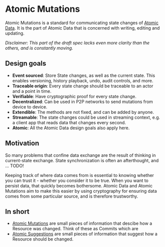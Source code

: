 # Atomic Mutations

Atomic Mutations is a standard for communicating state changes of [Atomic Data](../core/intro.md).
It is the part of Atomic Data that is concerned with writing, editing and updating.

_Disclaimer: This part of the draft spec lacks even more clarity than the others, and is constantly moving._

## Design goals

- **Event sourced**: Store State changes, as well as the current state. This enables versioning, history playback, undo, audit controls, and more.
- **Traceable origin**: Every state change should be traceable to an actor and a point in time.
- **Verifiable**: Have cryptographic proof for every state change.
- **Decentralized**: Can be used in P2P networks to send mutations from device to device.
- **Extendible**: The methods are not fixed, and can be added by anyone.
- **Streamable**: The state changes could be used in streaming context, e.g. a client app that reads data that changes every second.
- **Atomic**: All the Atomic Data design goals also apply here.

## Motivation

So many problems that confine data exchange are the result of thinking in current-state exchange.
State synchronization is often an afterthought, and ... TODO!

Keeping track of where data comes from is essential to knowing whether you can trust it - whether you consider it to be true.
When you want to persist data, that quickly becomes bothersome.
Atomic Data and Atomic Mutations aim to make this easier by using cryptography for ensuring data comes from some particular source, and is therefore trustworthy.

## In short

- [Atomic Mutations](concepts.md) are small pieces of information that descibe how a Resource was changed. Think of these as Commits which are
- [Atomic Suggestions](concepts.md) are small pieces of information that suggest how a Resource should be changed.
